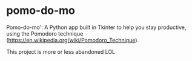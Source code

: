 # pomo-do-mo

Pomo-do-mo': A Python app built in Tkinter to help you stay productive, using the Pomodoro technique (https://en.wikipedia.org/wiki/Pomodoro_Technique).

This project is more or less abandoned LOL
